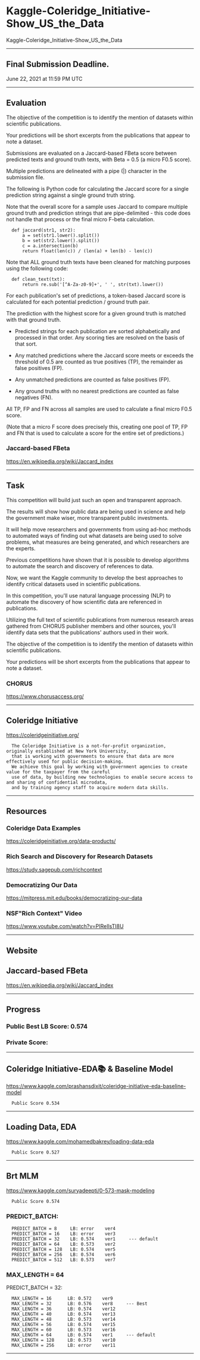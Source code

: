 # Kaggle-Coleridge_Initiative-Show_US_the_Data
Kaggle-Coleridge_Initiative-Show_US_the_Data


-------

## Final Submission Deadline.

June 22, 2021 at 11:59 PM UTC

-------

## Evaluation

The objective of the competition is to identify the mention of datasets within scientific publications. 

Your predictions will be short excerpts from the publications that appear to note a dataset.

Submissions are evaluated on a Jaccard-based FBeta score between predicted texts and ground truth texts, with Beta = 0.5 (a micro F0.5 score). 

Multiple predictions are delineated with a pipe (|) character in the submission file.

The following is Python code for calculating the Jaccard score for a single prediction string against a single ground truth string. 

Note that the overall score for a sample uses Jaccard to compare multiple ground truth and prediction strings that are pipe-delimited - this code does not handle that process or the final micro F-beta calculation.

      def jaccard(str1, str2): 
          a = set(str1.lower().split()) 
          b = set(str2.lower().split())
          c = a.intersection(b)
          return float(len(c)) / (len(a) + len(b) - len(c))

Note that ALL ground truth texts have been cleaned for matching purposes using the following code:

      def clean_text(txt):
          return re.sub('[^A-Za-z0-9]+', ' ', str(txt).lower())

For each publication's set of predictions, a token-based Jaccard score is calculated for each potential prediction / ground truth pair. 

The prediction with the highest score for a given ground truth is matched with that ground truth.

- Predicted strings for each publication are sorted alphabetically and processed in that order. Any scoring ties are resolved on the basis of that sort.

- Any matched predictions where the Jaccard score meets or exceeds the threshold of 0.5 are counted as true positives (TP), the remainder as false positives (FP).

- Any unmatched predictions are counted as false positives (FP).

- Any ground truths with no nearest predictions are counted as false negatives (FN).

All TP, FP and FN across all samples are used to calculate a final micro F0.5 score. 

(Note that a micro F score does precisely this, creating one pool of TP, FP and FN that is used to calculate a score for the entire set of predictions.)



### Jaccard-based FBeta 
https://en.wikipedia.org/wiki/Jaccard_index



-------

## Task

This competition will build just such an open and transparent approach. 

The results will show how public data are being used in science and help the government make wiser, more transparent public investments. 

It will help move researchers and governments from using ad-hoc methods to automated ways of finding out what datasets are being used to solve problems, what measures are being generated, and which researchers are the experts. 

Previous competitions have shown that it is possible to develop algorithms to automate the search and discovery of references to data. 

Now, we want the Kaggle community to develop the best approaches to identify critical datasets used in scientific publications.


In this competition, you'll use natural language processing (NLP) to automate the discovery of how scientific data are referenced in publications. 

Utilizing the full text of scientific publications from numerous research areas gathered from CHORUS publisher members and other sources, you'll identify data sets that the publications' authors used in their work.

The objective of the competition is to identify the mention of datasets within scientific publications. 

Your predictions will be short excerpts from the publications that appear to note a dataset.



### CHORUS 
https://www.chorusaccess.org/

-------

## Coleridge Initiative
https://coleridgeinitiative.org/


      The Coleridge Initiative is a not-for-profit organization, originally established at New York University, 
      that is working with governments to ensure that data are more effectively used for public decision-making. 
      We achieve this goal by working with government agencies to create value for the taxpayer from the careful 
      use of data, by building new technologies to enable secure access to and sharing of confidential microdata, 
      and by training agency staff to acquire modern data skills.



-------

## Resources


### Coleridge Data Examples
https://coleridgeinitiative.org/data-products/

### Rich Search and Discovery for Research Datasets
https://study.sagepub.com/richcontext

### Democratizing Our Data
https://mitpress.mit.edu/books/democratizing-our-data

### NSF"Rich Context" Video
https://www.youtube.com/watch?v=PIReIlsTI8U


-------

## Website

## Jaccard-based FBeta
https://en.wikipedia.org/wiki/Jaccard_index

-------

## Progress

### Public Best LB Score: 0.574

### Private Score: 





-------

## Coleridge Initiative-EDA📚 & Baseline Model
https://www.kaggle.com/prashansdixit/coleridge-initiative-eda-baseline-model


      Public Score 0.534




-------

## Loading Data, EDA
https://www.kaggle.com/mohamedbakrey/loading-data-eda

      Public Score 0.527

-------

## Brt MLM
https://www.kaggle.com/suryadeepti/0-573-mask-modeling

      Public Score 0.574
      
### PREDICT_BATCH:

      PREDICT_BATCH = 8     LB: error    ver4
      PREDICT_BATCH = 16    LB: error    ver3
      PREDICT_BATCH = 32    LB: 0.574    ver1     --- default
      PREDICT_BATCH = 64    LB: 0.573    ver2
      PREDICT_BATCH = 128   LB: 0.574    ver5
      PREDICT_BATCH = 256   LB: 0.574    ver6
      PREDICT_BATCH = 512   LB: 0.573    ver7


### MAX_LENGTH = 64
PREDICT_BATCH = 32:

      MAX_LENGTH = 16      LB: 0.572    ver9
      MAX_LENGTH = 32      LB: 0.576    ver8     --- Best      
      MAX_LENGTH = 36      LB: 0.574    ver12
      MAX_LENGTH = 40      LB: 0.574    ver13
      MAX_LENGTH = 48      LB: 0.573    ver14
      MAX_LENGTH = 56      LB: 0.574    ver15
      MAX_LENGTH = 60      LB: 0.573    ver16            
      MAX_LENGTH = 64      LB: 0.574    ver1     --- default
      MAX_LENGTH = 128     LB: 0.573    ver10
      MAX_LENGTH = 256     LB: error    ver11
    

     
-------

